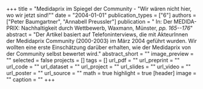 +++
title = "Medidaprix im Spiegel der Community - \"Wir wären nicht hier, wo wir jetzt sind!\""
date = "2004-01-01"
publication_types = ["6"]
authors = ["Peter Baumgartner", "Annabell Preussler"]
publication = " In: Der MEDIDA-PRIX: Nachhaltigkeit durch Wettbewerb, Waxmann, Münster, _pp. 165--176_"
abstract = "Der Artikel basiert auf Telefoninterviews, die mit AkteurInnen der Medidaprix Community (2000-2003) im März 2004 geführt wurden. Wir wollten eine erste Einschätzung darüber erhalten, wie der Medidaprix von der Community selbst bewertet wird."
abstract_short = ""
image_preview = ""
selected = false
projects = []
tags = []
url_pdf = ""
url_preprint = ""
url_code = ""
url_dataset = ""
url_project = ""
url_slides = ""
url_video = ""
url_poster = ""
url_source = ""
math = true
highlight = true
[header]
image = ""
caption = ""
+++
